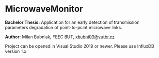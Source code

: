 # MicrowaveMonitor
**Bachelor Thesis:** Application for an early detection of transmission parameters degradation of point-to-point microwave links.

**Author:** Milan Bubniak, FEEC BUT, xbubni03@vutbr.cz

Project can be opened in Visual Studio 2019 or newer.
Please use InfluxDB version 1.x.
